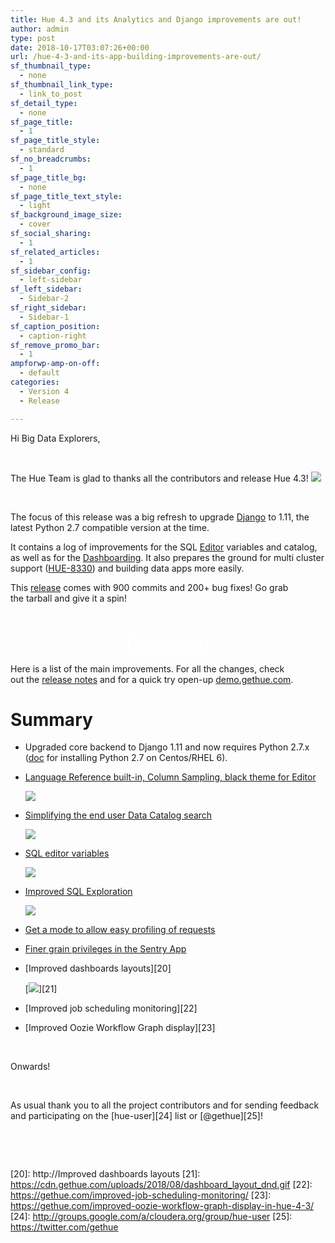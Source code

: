 ```yaml
---
title: Hue 4.3 and its Analytics and Django improvements are out!
author: admin
type: post
date: 2018-10-17T03:07:26+00:00
url: /hue-4-3-and-its-app-building-improvements-are-out/
sf_thumbnail_type:
  - none
sf_thumbnail_link_type:
  - link_to_post
sf_detail_type:
  - none
sf_page_title:
  - 1
sf_page_title_style:
  - standard
sf_no_breadcrumbs:
  - 1
sf_page_title_bg:
  - none
sf_page_title_text_style:
  - light
sf_background_image_size:
  - cover
sf_social_sharing:
  - 1
sf_related_articles:
  - 1
sf_sidebar_config:
  - left-sidebar
sf_left_sidebar:
  - Sidebar-2
sf_right_sidebar:
  - Sidebar-1
sf_caption_position:
  - caption-right
sf_remove_promo_bar:
  - 1
ampforwp-amp-on-off:
  - default
categories:
  - Version 4
  - Release

---
```

Hi Big Data Explorers,

&nbsp;

The Hue Team is glad to thanks all the contributors and release Hue 4.3! [<img src="https://cdn.gethue.com/uploads/2015/08/hue-logo-copy.png" />][1]

&nbsp;

The focus of this release was a big refresh to upgrade [Django][2] to 1.11, the latest Python 2.7 compatible version at the time.

It contains a log of improvements for the SQL [Editor][3] variables and catalog, as well as for the [Dashboarding][4]. It also prepares the ground for multi cluster support ([HUE-8330][5]) and building data apps more easily.

This [release][6] comes with 900 commits and 200+ bug fixes! Go grab the tarball and give it a spin!

<p style="text-align: center;">
  <a class="sf-button standard accent standard  dropshadow" style="color: #fff!important; font-size: 200%;" title="Click to download the tarball release" href="https://www.dropbox.com/s/bv2al5bvc7uwgls/hue-4.3.0.tgz?dl=0" target="_blank" rel="noopener noreferrer"><br /> <span class="text">Download</span><br /> </a>
</p>

Here is a list of the main improvements. For all the changes, check out the [release notes][7] and for <span style="font-weight: 400;">a quick try open-up </span>[<span style="font-weight: 400;">demo.gethue.com</span>][8]<span style="font-weight: 400;">.</span>

# Summary

  * Upgraded core backend to Django 1.11 and now requires Python 2.7.x ([doc][9] for installing Python 2.7 on Centos/RHEL 6).
  * [Language Reference built-in, Column Sampling, black theme for Editor][10]

    [<img src="https://cdn.gethue.com/uploads/2018/10/sample_context_operations.gif"/>][11]
  * [Simplifying the end user Data Catalog search][12]

    [<img src="https://cdn.gethue.com/uploads/2018/05/Top_Search_Drag.gif"/>][13]
  * [SQL editor variables][14]

    [<img src="https://cdn.gethue.com/uploads/2018/04/variables_multi.png"/>][15]
  * [Improved SQL Exploration][16]

    [<img src="https://cdn.gethue.com/uploads/2018/05/SQL_Context_Navigation.gif"/>][17]
  * [Get a mode to allow easy profiling of requests][18]
  * [Finer grain privileges in the Sentry App][19]
  * [Improved dashboards layouts][20]

    [<img src="https://cdn.gethue.com/uploads/2018/08/dashboard_layout_dnd.gif"/>][21]
  * [Improved job scheduling monitoring][22]
  * [Improved Oozie Workflow Graph display][23]

&nbsp;

Onwards!

&nbsp;

As usual thank you to all the project contributors and for sending feedback and participating on the [hue-user][24] list or [@gethue][25]!

&nbsp;

&nbsp;

 [1]: https://cdn.gethue.com/uploads/2015/08/hue-logo-copy.png
 [2]: https://www.djangoproject.com/
 [3]: https://gethue.com/sql-editor/
 [4]: https://gethue.com/search-dashboards/
 [5]: https://issues.cloudera.org/browse/HUE-8330
 [6]: https://github.com/cloudera/hue/commits/release-4.3.0
 [7]: http://cloudera.github.io/hue/docs-4.3.0/release-notes/release-notes-4.3.0.html
 [8]: http://demo.gethue.com/
 [9]: https://docs.gethue.com/administrator/installation/dependencies/#redhat-68--69-os
 [10]: https://gethue.com/additional-sql-improvements-in-hue-4-3/
 [11]: https://cdn.gethue.com/uploads/2018/10/sample_context_operations.gif
 [12]: https://gethue.com/simplifying-the-end-user-data-catalog-search/
 [13]: https://cdn.gethue.com/uploads/2018/05/Top_Search_Drag.gif
 [14]: https://gethue.com/sql-editor-variables/
 [15]: https://cdn.gethue.com/uploads/2018/04/variables_multi.png
 [16]: https://gethue.com/improved-sql-exploration-in-hue-4-3/
 [17]: https://cdn.gethue.com/uploads/2018/05/SQL_Context_Navigation.gif
 [18]: https://gethue.com/get-a-mode-to-allow-easy-profiling-of-requests/
 [19]: https://gethue.com/finer-grain-privileges/
 [20]: http://Improved dashboards layouts
 [21]: https://cdn.gethue.com/uploads/2018/08/dashboard_layout_dnd.gif
 [22]: https://gethue.com/improved-job-scheduling-monitoring/
 [23]: https://gethue.com/improved-oozie-workflow-graph-display-in-hue-4-3/
 [24]: http://groups.google.com/a/cloudera.org/group/hue-user
 [25]: https://twitter.com/gethue
